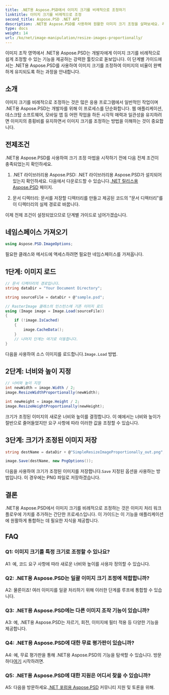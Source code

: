 ```yaml
---
title: .NET용 Aspose.PSD에서 이미지 크기를 비례적으로 조정하기
linktitle: 이미지 크기를 비례적으로 조정
second_title: Aspose.PSD .NET API
description: .NET용 Aspose.PSD를 사용하여 원활한 이미지 크기 조정을 살펴보세요. 라이브러리를 다운로드하고 튜토리얼을 따라 이미지 처리 기능을 향상시켜 보세요.
type: docs
weight: 14
url: /ko/net/image-manipulation/resize-images-proportionally/
---
```

이미지 조작 영역에서 .NET용 Aspose.PSD는 개발자에게 이미지 크기를 비례적으로 쉽게 조정할 수 있는 기능을 제공하는 강력한 툴킷으로 돋보입니다. 이 단계별 가이드에서는 .NET용 Aspose.PSD를 사용하여 이미지 크기를 조정하여 이미지의 비율이 완벽하게 유지되도록 하는 과정을 안내합니다.

## 소개

이미지 크기를 비례적으로 조정하는 것은 많은 응용 프로그램에서 일반적인 작업이며 .NET용 Aspose.PSD는 개발자를 위해 이 프로세스를 단순화합니다. 웹 애플리케이션, 데스크탑 소프트웨어, 모바일 앱 등 어떤 작업을 하든 시각적 매력과 일관성을 유지하려면 이미지의 종횡비를 유지하면서 이미지 크기를 조정하는 방법을 이해하는 것이 중요합니다.

## 전제조건

.NET용 Aspose.PSD를 사용하여 크기 조정 마법을 시작하기 전에 다음 전제 조건이 충족되었는지 확인하세요.

1.  .NET 라이브러리용 Aspose.PSD: .NET 라이브러리용 Aspose.PSD가 설치되어 있는지 확인하세요. 다음에서 다운로드할 수 있습니다.[.NET 릴리스용 Aspose.PSD](https://releases.aspose.com/psd/net/) 페이지.

2. 문서 디렉터리: 문서를 저장할 디렉터리를 만들고 제공된 코드의 "문서 디렉터리"를 이 디렉터리의 실제 경로로 바꿉니다.

이제 전제 조건이 설정되었으므로 단계별 가이드로 넘어가겠습니다.

## 네임스페이스 가져오기

```csharp
using Aspose.PSD.ImageOptions;
```

필요한 클래스와 메서드에 액세스하려면 필요한 네임스페이스를 가져옵니다.

## 1단계: 이미지 로드

```csharp
// 문서 디렉터리의 경로입니다.
string dataDir = "Your Document Directory";

string sourceFile = dataDir + @"sample.psd";

// RasterImage 클래스의 인스턴스에 기존 이미지 로드
using (Image image = Image.Load(sourceFile))
{
	if (!image.IsCached)
	{
		image.CacheData();
	}
	// 나머지 단계는 여기로 이동합니다.
}
```

 다음을 사용하여 소스 이미지를 로드합니다.`Image.Load` 방법.

## 2단계: 너비와 높이 지정

```csharp
// 너비와 높이 지정
int newWidth = image.Width / 2;
image.ResizeWidthProportionally(newWidth);

int newHeight = image.Height / 2;
image.ResizeHeightProportionally(newHeight);
```

크기가 조정된 이미지의 새로운 너비와 높이를 결정합니다. 이 예에서는 너비와 높이가 절반으로 줄어들었지만 요구 사항에 따라 이러한 값을 조정할 수 있습니다.

## 3단계: 크기가 조정된 이미지 저장

```csharp
string destName = dataDir + @"SimpleResizeImageProportionally_out.png";

image.Save(destName, new PngOptions());
```

 다음을 사용하여 크기가 조정된 이미지를 저장합니다.`Save` 지정된 옵션을 사용하는 방법입니다. 이 경우에는 PNG 파일로 저장하겠습니다.

## 결론

.NET용 Aspose.PSD에서 이미지 크기를 비례적으로 조정하는 것은 이미지 처리 워크플로우에 가치를 추가하는 간단한 프로세스입니다. 이 가이드는 이 기능을 애플리케이션에 원활하게 통합하는 데 필요한 지식을 제공합니다.

## FAQ

### Q1: 이미지 크기를 특정 크기로 조정할 수 있나요?

A1: 예, 코드 요구 사항에 따라 새로운 너비와 높이를 사용자 정의할 수 있습니다.

### Q2: .NET용 Aspose.PSD는 일괄 이미지 크기 조정에 적합합니까?

A2: 물론이죠! 여러 이미지를 일괄 처리하기 위해 이러한 단계를 루프에 통합할 수 있습니다.

### Q3: .NET용 Aspose.PSD에는 다른 이미지 조작 기능이 있습니까?

A3: 예, .NET용 Aspose.PSD는 자르기, 회전, 이미지에 필터 적용 등 다양한 기능을 제공합니다.

### Q4: .NET용 Aspose.PSD에 대한 무료 평가판이 있습니까?

 A4: 예, 무료 평가판을 통해 .NET용 Aspose.PSD의 기능을 탐색할 수 있습니다. 방문하다[여기](https://releases.aspose.com/) 시작하려면.

### Q5: .NET용 Aspose.PSD에 대한 지원은 어디서 찾을 수 있습니까?

 A5: 다음을 방문하세요.[.NET 포럼용 Aspose.PSD](https://forum.aspose.com/c/psd/34) 커뮤니티 지원 및 토론을 위해.